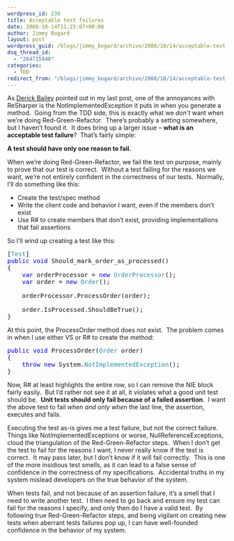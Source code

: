 ```yaml
---
wordpress_id: 239
title: Acceptable test failures
date: 2008-10-14T11:25:07+00:00
author: Jimmy Bogard
layout: post
wordpress_guid: /blogs/jimmy_bogard/archive/2008/10/14/acceptable-test-failures.aspx
dsq_thread_id:
  - "264715940"
categories:
  - TDD
redirect_from: "/blogs/jimmy_bogard/archive/2008/10/14/acceptable-test-failures.aspx/"
---
```

As [Derick Bailey](http://www.lostechies.com/blogs/derickbailey/) pointed out in my last post, one of the annoyances with ReSharper is the NotImplementedException it puts in when you generate a method.&#160; Going from the TDD side, this is exactly what we _don’t_ want when we’re doing Red-Green-Refactor.&#160; There’s probably a setting somewhere, but I haven’t found it.&#160; It does bring up a larger issue – **what is an acceptable test failure**?&#160; That’s fairly simple:

**A test should have only one reason to fail.**

When we’re doing Red-Green-Refactor, we fail the test on purpose, mainly to prove that our test is correct.&#160; Without a test failing for the reasons we want, we’re not entirely confident in the correctness of our tests.&#160; Normally, I’ll do something like this:

  * Create the test/spec method
  * Write the client code and behavior I want, even if the members don’t exist
  * Use R# to create members that don’t exist, providing implementations that fail assertions

So I’ll wind up creating a test like this:

<pre>[<span style="color: #2b91af">Test</span>]
<span style="color: blue">public void </span>Should_mark_order_as_processed()
{
    <span style="color: blue">var </span>orderProcessor = <span style="color: blue">new </span><span style="color: #2b91af">OrderProcessor</span>();
    <span style="color: blue">var </span>order = <span style="color: blue">new </span><span style="color: #2b91af">Order</span>();

    orderProcessor.ProcessOrder(order);

    order.IsProcessed.ShouldBeTrue();
}</pre>

[](http://11011.net/software/vspaste)

At this point, the ProcessOrder method does not exist.&#160; The problem comes in when I use either VS or R# to create the method:

<pre><span style="color: blue">public void </span>ProcessOrder(<span style="color: #2b91af">Order </span>order)
{
    <span style="color: blue">throw new </span>System.<span style="color: #2b91af">NotImplementedException</span>();
}</pre>

[](http://11011.net/software/vspaste)

Now, R# at least highlights the entire row, so I can remove the NIE block fairly easily.&#160; But I’d rather not see it at all, it violates what a good unit test should be.&#160; **Unit tests should only fail because of a failed assertion**.&#160; I want the above test to fail _when and only when_ the last line, the assertion, executes and fails.

Executing the test as-is gives me a test failure, but not the correct failure.&#160; Things like NotImplementedExceptions or worse, NullReferenceExceptions, cloud the triangulation of the Red-Green-Refactor steps.&#160; When I don’t get the test to fail for the reasons I want, I never really know if the test is correct.&#160; It may pass later, but I don’t know if it will fail correctly.&#160; This is one of the more insidious test smells, as it can lead to a false sense of confidence in the correctness of my specifications.&#160; Accidental truths in my system mislead developers on the true behavior of the system.

When tests fail, and not because of an assertion failure, it’s a smell that I need to write another test.&#160; I then need to go back and ensure my test can fail for the reasons I specify, and only then do I have a valid test.&#160; By following true Red-Green-Refactor steps, and being vigilant on creating new tests when aberrant tests failures pop up, I can have well-founded confidence in the behavior of my system.